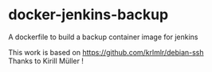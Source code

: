 # docker-jenkins-backup
A dockerfile to build a backup container image for jenkins

This work is based on https://github.com/krlmlr/debian-ssh  
Thanks to Kirill Müller !
